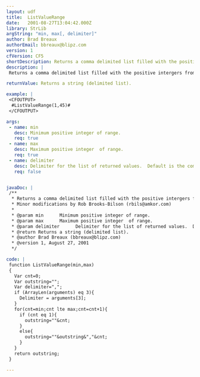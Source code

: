 ```yaml
---
layout: udf
title:  ListValueRange
date:   2001-08-27T13:04:42.000Z
library: StrLib
argString: "min, max[, delimiter]"
author: Brad Breaux
authorEmail: bbreaux@blipz.com
version: 1
cfVersion: CF5
shortDescription: Returns a comma delimited list filled with the positive intergers from the specified range.
description: |
 Returns a comma delimited list filled with the positive intergers from the specified range.

returnValue: Returns a string (delimited list).

example: |
 <CFOUTPUT>
  #ListValueRange(1,45)#
 </CFOUTPUT>

args:
 - name: min
   desc: Minimum positive integer of range.
   req: true
 - name: max
   desc: Maximum positive integer  of range.
   req: true
 - name: delimiter
   desc: Delimiter for the list of returned values.  Default is the comma.
   req: false


javaDoc: |
 /**
  * Returns a comma delimited list filled with the positive intergers from the specified range.
  * Minor modifications by Rob Brooks-Bilson (rbils@amkor.com)
  * 
  * @param min      Minimum positive integer of range. 
  * @param max      Maximum positive integer  of range. 
  * @param delimiter      Delimiter for the list of returned values.  Default is the comma. 
  * @return Returns a string (delimited list). 
  * @author Brad Breaux (bbreaux@blipz.com) 
  * @version 1, August 27, 2001 
  */

code: |
 function ListValueRange(min,max)
 {
   Var cnt=0;
   Var outstring="";
   Var delimiter=",";
   if (ArrayLen(arguments) eq 3){
     Delimiter = arguments[3];
   }
   for(cnt=min;cnt lte max;cnt=cnt+1){
     if (cnt eq 1){
       outstring=""&cnt;
     }
     else{
       outstring=""&outstring&","&cnt;
     }
   }
   return outstring;
 }

---
```



